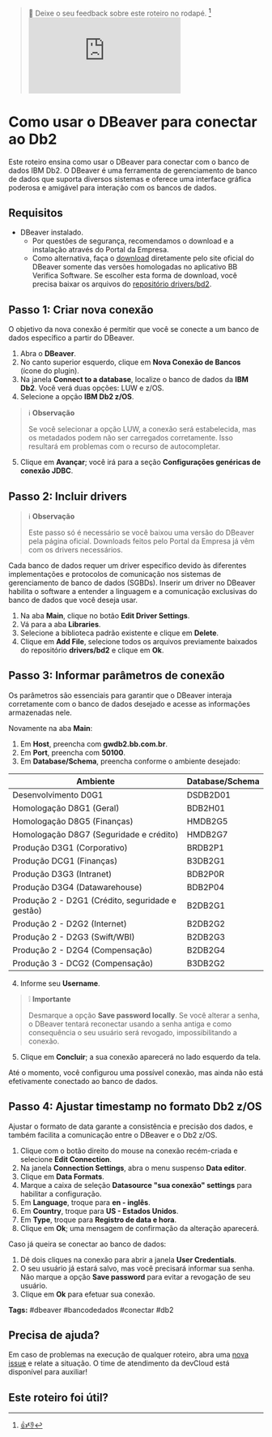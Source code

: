 > :speech_balloon: Deixe o seu feedback sobre este roteiro no rodapé. [^1] 
![](https://eni.bb.com.br/eni1/matomo.php?idsite=469&amp;rec=1&amp;url=https://fontes.intranet.bb.com.br/dev/publico/roteiros/-/blob/master/dbeaver/Como_conectar_db2.md&amp;action_name=dbeaver/Como_conectar_db2)

# Como usar o DBeaver para conectar ao Db2
Este roteiro ensina como usar o DBeaver para conectar com o banco de dados IBM Db2. O DBeaver é uma ferramenta de gerenciamento de banco de dados que suporta diversos sistemas e oferece uma interface gráfica poderosa e amigável para interação com os bancos de dados.

## Requisitos
* DBeaver instalado. 
    * Por questões de segurança, recomendamos o download e a instalação através do Portal da Empresa.
    * Como alternativa, faça o [download](https://dbeaver.io/files/) diretamente pelo site oficial do DBeaver somente das versões homologadas no aplicativo BB Verifica Software. Se escolher esta forma de download, você precisa baixar os arquivos do [repositório drivers/bd2](https://fontes.intranet.bb.com.br/dev/publico/roteiros/-/tree/master/dbeaver/referencias/drivers/db2). 

## Passo 1: Criar nova conexão
O objetivo da nova conexão é permitir que você se conecte a um banco de dados específico a partir do DBeaver.

1. Abra o **DBeaver**.
2. No canto superior esquerdo, clique em **Nova Conexão de Bancos** (ícone do plugin).
3. Na janela **Connect to a database**, localize o banco de dados da **IBM Db2**. Você verá duas opções: LUW e z/OS.
4. Selecione a opção **IBM Db2 z/OS**.
> :information_source: **Observação** 
> 
> Se você selecionar a opção LUW, a conexão será estabelecida, mas os metadados podem não ser carregados corretamente. Isso resultará em problemas com o recurso de autocompletar.

5. Clique em **Avançar**; você irá para a seção **Configurações genéricas de conexão JDBC**.

## Passo 2: Incluir drivers

> :information_source: **Observação** 
> 
> Este passo só é necessário se você baixou uma versão do DBeaver pela página oficial. Downloads feitos pelo Portal da Empresa já vêm com os drivers necessários.

Cada banco de dados requer um driver específico devido às diferentes implementações e protocolos de comunicação nos sistemas de gerenciamento de banco de dados (SGBDs). Inserir um driver no DBeaver habilita o software a entender a linguagem e a comunicação exclusivas do banco de dados que você deseja usar.

1. Na aba **Main**, clique no botão **Edit Driver Settings**.
2. Vá para a aba **Libraries**.
3. Selecione a biblioteca padrão existente e clique em **Delete**.
4. Clique em **Add File**, selecione todos os arquivos previamente baixados do repositório **drivers/bd2** e clique em **Ok**.

## Passo 3: Informar parâmetros de conexão

Os parâmetros são essenciais para garantir que o DBeaver interaja corretamente com o banco de dados desejado e acesse as informações armazenadas nele.

Novamente na aba **Main**:

1. Em **Host**, preencha com **gwdb2.bb.com.br**.
2. Em **Port**, preencha com **50100**.
3. Em **Database/Schema**, preencha conforme o ambiente desejado: <br>

|Ambiente|Database/Schema|
|-|-|
|Desenvolvimento D0G1| DSDB2D01|
|Homologação D8G1 (Geral)| BDB2H01|
|Homologação D8G5 (Finanças)|HMDB2G5|
|Homologação D8G7 (Seguridade e crédito)| HMDB2G7|
|Produção D3G1 (Corporativo)| BRDB2P1|
|Produção DCG1 (Finanças)| B3DB2G1|
|Produção D3G3 (Intranet)| BDB2P0R|
|Produção D3G4 (Datawarehouse)| BDB2P04|
|Produção 2 - D2G1 (Crédito, seguridade e gestão)| B2DB2G1|
|Produção 2 - D2G2 (Internet)| B2DB2G2|
|Produção 2 - D2G3 (Swift/WBI)| B2DB2G3|
|Produção 2 - D2G4 (Compensação)| B2DB2G4|
|Produção 3 - DCG2 (Compensação)| B3DB2G2 |

4. Informe seu **Username**.

> :grey_exclamation: **Importante** 
> 
> Desmarque a opção **Save password locally**. Se você alterar a senha, o DBeaver tentará reconectar usando a senha antiga e como consequência o seu usuário será revogado, impossibilitando a conexão.

5. Clique em **Concluir**; a sua conexão aparecerá no lado esquerdo da tela. 

Até o momento, você configurou uma possível conexão, mas ainda não está efetivamente conectado ao banco de dados.

## Passo 4: Ajustar timestamp no formato Db2 z/OS

Ajustar o formato de data garante a consistência e precisão dos dados, e também facilita a comunicação entre o DBeaver e o Db2 z/OS.

1. Clique com o botão direito do mouse na conexão recém-criada e selecione **Edit Connection**.
2. Na janela **Connection Settings**, abra o menu suspenso **Data editor**.
3. Clique em **Data Formats**.
4. Marque a caixa de seleção **Datasource "sua conexão" settings** para habilitar a configuração.  
5. Em **Language**, troque para **en - inglês**.
6. Em **Country**, troque para **US - Estados Unidos**.
7. Em **Type**, troque para **Registro de data e hora**.
8. Clique em **Ok**; uma mensagem de confirmação da alteração aparecerá. 

Caso já queira se conectar ao banco de dados:
1. Dê dois cliques na conexão para abrir a janela **User Credentials**. 
2. O seu usuário já estará salvo, mas você precisará informar sua senha. Não marque a opção **Save password** para evitar a revogação de seu usuário. 
3. Clique em **Ok** para efetuar sua conexão.

**Tags:** #dbeaver #bancodedados #conectar #db2

## Precisa de ajuda?
Em caso de problemas na execução de qualquer roteiro, abra uma [nova issue](https://fontes.intranet.bb.com.br/dev/publico/atendimento/-/issues) e relate a situação. O time de atendimento da devCloud está disponível para auxiliar!  

## Este roteiro foi útil?
[^1]: [👍👎](http://feedback.dev.intranet.bb.com.br/?origem=roteiros&url_origem=fontes.intranet.bb.com.br/dev/publico/roteiros/-/blob/master/dbeaver/Como_conectar_db2.md&internalidade=dbeaver/Como_conectar_db2)
